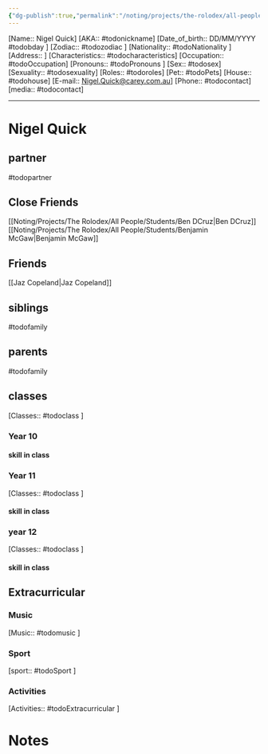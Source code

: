```yaml
---
{"dg-publish":true,"permalink":"/noting/projects/the-rolodex/all-people/students/nigel-quick/","dgHomeLink":true,"dgPassFrontmatter":false}
---
```


[Name:: Nigel Quick]
[AKA:: #todonickname]
[Date_of_birth:: DD/MM/YYYY #todobday ]
[Zodiac:: #todozodiac ]
[Nationality:: #todoNationality ]
[Address:: ]
[Characteristics::  #todocharacteristics]
[Occupation:: #todoOccupation]
[Pronouns:: #todoPronouns ]
[Sex:: #todosex]
[Sexuality:: #todosexuality]
[Roles:: #todoroles]
[Pet:: #todoPets]
[House:: #todohouse]
[E-mail:: <Nigel.Quick@carey.com.au>]
[Phone:: #todocontact]
[media:: #todocontact]

---
# Nigel Quick
## partner
#todopartner
## Close Friends
[[Noting/Projects/The Rolodex/All People/Students/Ben DCruz|Ben DCruz]]
[[Noting/Projects/The Rolodex/All People/Students/Benjamin McGaw|Benjamin McGaw]]
## Friends
[[Jaz Copeland|Jaz Copeland]]
## siblings
#todofamily
## parents
#todofamily
## classes
[Classes:: #todoclass ]
### Year 10
#### skill in class
### Year 11
[Classes:: #todoclass ]
#### skill in class
### year 12
[Classes:: #todoclass ]
#### skill in class
## Extracurricular
### Music
[Music:: #todomusic ]
### Sport
[sport:: #todoSport ]
### Activities
[Activities:: #todoExtracurricular ]
# Notes